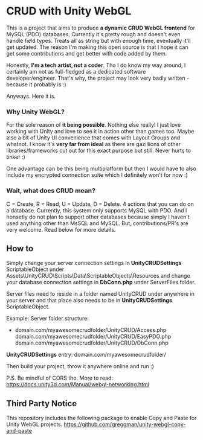 # CRUD with Unity WebGL

This is a project that aims to produce **a dynamic CRUD WebGL frontend** for MySQL (PDO) databases. Currently it's pretty rough and doesn't even handle field types. Treats all as string but with enough time, eventually it'll get updated. The reason I'm making this open source is that I hope it can get some contributions and get better with code added by them.

Honestly, **I'm a tech artist, not a coder**. Tho I do know my way around, I certainly am not as full-fledged as a dedicated software developer/engineer. That's why, the project may look very badly written - because it probably is :)

Anyways. Here it is.


### Why Unity WebGL?

For the sole reason of **it being possible**. Nothing else really! I just love working with Unity and love to see it in action other than games too. Maybe also a bit of Unity UI convenience that comes with Layout Groups and whatnot. I know it's **very far from ideal** as there are gazillions of other libraries/frameworks cut out for this exact purpose but still. Never hurts to tinker :) 

One advantage can be this being multiplatform but then I would have to also include my encrypted connection suite which I definitely won't for now :) 

### Wait, what does CRUD mean?

C = Create, R = Read, U = Update, D = Delete. 4 actions that you can do on a database. Currently, this system only supports MySQL with PDO. And I honsetly do not plan to support other databases because simply I haven't used anything other than MsSQL and MySQL. But, contributions/PR's are very welcome. Read below for more details.

## How to

Simply change your server connection settings in **UnityCRUDSettings** ScriptableObject under Assets\UnityCRUD\Scripts\Data\ScriptableObjects\Resources and change your database connection settings in **DbConn.php** under ServerFiles folder.

Server files need to reside in a folder named UnityCRUD under anywhere in your server and that place also needs to be in **UnityCRUDSettings** ScriptableObject.

Example:
Server folder structure:

 - domain.com/myawesomecrudfolder/UnityCRUD/Access.php
   domain.com/myawesomecrudfolder/UnityCRUD/EasyPDO.php
   domain.com/myawesomecrudfolder/UnityCRUD/DbConn.php

**UnityCRUDSettings** entry: domain.com/myawesomecrudfolder/

Then build your project, throw it anywhere online and run :) 

P.S. Be mindful of CORS tho. More to read: https://docs.unity3d.com/Manual/webgl-networking.html


## Third Party Notice

This repository includes the following package to enable Copy and Paste for Unity WebGL projects.
https://github.com/greggman/unity-webgl-copy-and-paste
